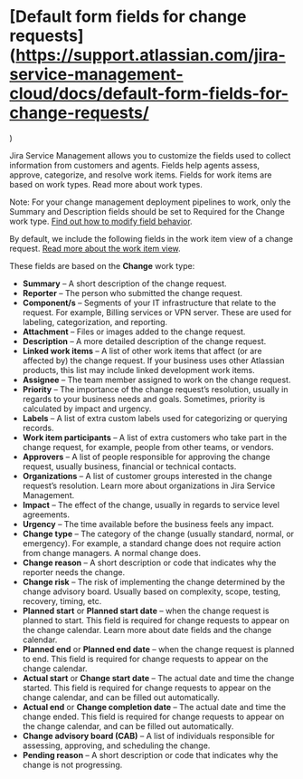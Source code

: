 # [Default form fields for change requests](https://support.atlassian.com/jira-service-management-cloud/docs/default-form-fields-for-change-requests/
)

Jira Service Management allows you to customize the fields used to collect information from customers and agents. Fields help agents assess, approve, categorize, and resolve work items. Fields for work items are based on work types. Read more about work types.

Note: For your change management deployment pipelines to work, only the Summary and Description fields should be set to Required for the Change work type. [Find out how to modify field behavior](https://support.atlassian.com/jira-cloud-administration/docs/specify-field-behavior/).

By default, we include the following fields in the work item view of a change request. [Read more about the work item view](https://support.atlassian.com/jira-service-management-cloud/docs/changes-to-requests-in-the-new-issue-view/).

These fields are based on the **Change** work type:

* **Summary** – A short description of the change request.
* **Reporter** – The person who submitted the change request.
* **Component/s** – Segments of your IT infrastructure that relate to the request. For example, Billing services or VPN server. These are used for labeling, categorization, and reporting.
* **Attachment** – Files or images added to the change request.
* **Description** – A more detailed description of the change request.
* **Linked work items** – A list of other work items that affect (or are affected by) the change request. If your business uses other Atlassian products, this list may include linked development work items.
* **Assignee** – The team member assigned to work on the change request.
* **Priority** – The importance of the change request’s resolution, usually in regards to your business needs and goals. Sometimes, priority is calculated by impact and urgency.
* **Labels** – A list of extra custom labels used for categorizing or querying records.
* **Work item participants** – A list of extra customers who take part in the change request, for example, people from other teams, or vendors.
* **Approvers** – A list of people responsible for approving the change request, usually business, financial or technical contacts.
* **Organizations** – A list of customer groups interested in the change request’s resolution. Learn more about organizations in Jira Service Management.
* **Impact** – The effect of the change, usually in regards to service level agreements.
* **Urgency** – The time available before the business feels any impact.
* **Change type** – The category of the change (usually standard, normal, or emergency). For example, a standard change does not require action from change managers. A normal change does.
* **Change reason** – A short description or code that indicates why the reporter needs the change.
* **Change risk** – The risk of implementing the change determined by the change advisory board. Usually based on complexity, scope, testing, recovery, timing, etc.
* **Planned start** or **Planned start date** – when the change request is planned to start. This field is required for change requests to appear on the change calendar. Learn more about date fields and the change calendar.
* **Planned end** or **Planned end date** – when the change request is planned to end. This field is required for change requests to appear on the change calendar.
* **Actual start** or **Change start date** – The actual date and time the change started. This field is required for change requests to appear on the change calendar, and can be filled out automatically.
* **Actual end** or **Change completion date** – The actual date and time the change ended. This field is required for change requests to appear on the change calendar, and can be filled out automatically.
* **Change advisory board (CAB)** – A list of individuals responsible for assessing, approving, and scheduling the change.
* **Pending reason** – A short description or code that indicates why the change is not progressing.
